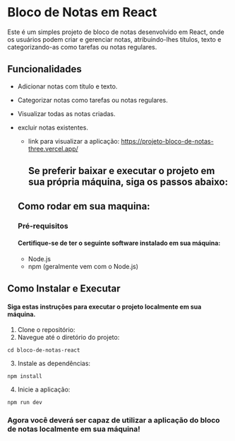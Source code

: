 # Bloco de Notas em React

Este é um simples projeto de bloco de notas desenvolvido em React, onde os usuários podem criar e gerenciar notas, atribuindo-lhes títulos, texto e categorizando-as como tarefas ou notas regulares.

## Funcionalidades
* Adicionar notas com título e texto.
* Categorizar notas como tarefas ou notas regulares.
* Visualizar todas as notas criadas.
* excluir notas existentes.

  * link para visualizar a aplicação: https://projeto-bloco-de-notas-three.vercel.app/
 
    ## Se preferir baixar e executar o projeto em sua própria máquina, siga os passos abaixo:

  ## Como rodar em sua maquina:
  ### Pré-requisitos

  #### Certifique-se de ter o seguinte software instalado em sua máquina:
  * Node.js
  * npm (geralmente vem com o Node.js)

## Como Instalar e Executar

#### Siga estas instruções para executar o projeto localmente em sua máquina.

1. Clone o repositório:
2. Navegue até o diretório do projeto:
```
cd bloco-de-notas-react
```
3. Instale as dependências:
```
npm install
```
4. Inicie a aplicação:
```
npm run dev
```
### Agora você deverá ser capaz de utilizar a aplicação do bloco de notas localmente em sua máquina!
